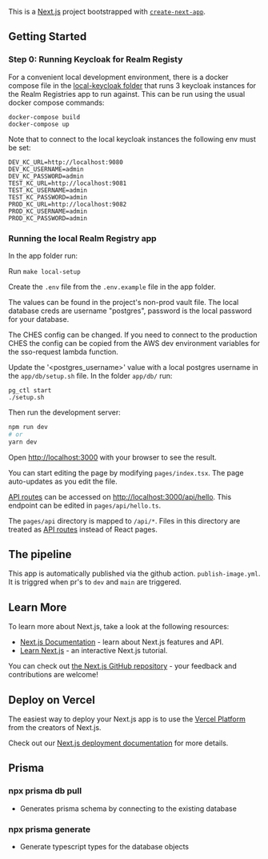 This is a [Next.js](https://nextjs.org/) project bootstrapped with [`create-next-app`](https://github.com/vercel/next.js/tree/canary/packages/create-next-app).

## Getting Started

### Step 0: Running Keycloak for Realm Registy

For a convenient local development environment, there is a docker compose file in the [local-keycloak folder](../local-keycloak/) that runs 3 keycloak instances for the Realm Registries app to run against. This can be run using the usual docker compose commands:

```
docker-compose build
docker-compose up
```

Note that to connect to the local keycloak instances the following env must be set:

```
DEV_KC_URL=http://localhost:9080
DEV_KC_USERNAME=admin
DEV_KC_PASSWORD=admin
TEST_KC_URL=http://localhost:9081
TEST_KC_USERNAME=admin
TEST_KC_PASSWORD=admin
PROD_KC_URL=http://localhost:9082
PROD_KC_USERNAME=admin
PROD_KC_PASSWORD=admin
```

### Running the local Realm Registry app

In the app folder run:

Run `make local-setup`

Create the `.env` file from the `.env.example` file in the app folder.

The values can be found in the project's non-prod vault file. The local database creds are username "postgres", password is the local password for your database.

The CHES config can be changed. If you need to connect to the production CHES the config can be copied from the AWS dev environment variables for the sso-request lambda function.

Update the '<postgres_username>' value with a local postgres username in the `app/db/setup.sh` file. In the folder `app/db/` run:

```
pg_ctl start
./setup.sh
```

Then run the development server:

```bash
npm run dev
# or
yarn dev
```

Open [http://localhost:3000](http://localhost:3000) with your browser to see the result.

You can start editing the page by modifying `pages/index.tsx`. The page auto-updates as you edit the file.

[API routes](https://nextjs.org/docs/api-routes/introduction) can be accessed on [http://localhost:3000/api/hello](http://localhost:3000/api/hello). This endpoint can be edited in `pages/api/hello.ts`.

The `pages/api` directory is mapped to `/api/*`. Files in this directory are treated as [API routes](https://nextjs.org/docs/api-routes/introduction) instead of React pages.

## The pipeline

This app is automatically published via the github action. `publish-image.yml`. It is triggred when pr's to `dev` and `main` are triggered.

## Learn More

To learn more about Next.js, take a look at the following resources:

- [Next.js Documentation](https://nextjs.org/docs) - learn about Next.js features and API.
- [Learn Next.js](https://nextjs.org/learn) - an interactive Next.js tutorial.

You can check out [the Next.js GitHub repository](https://github.com/vercel/next.js/) - your feedback and contributions are welcome!

## Deploy on Vercel

The easiest way to deploy your Next.js app is to use the [Vercel Platform](https://vercel.com/new?utm_medium=default-template&filter=next.js&utm_source=create-next-app&utm_campaign=create-next-app-readme) from the creators of Next.js.

Check out our [Next.js deployment documentation](https://nextjs.org/docs/deployment) for more details.

## Prisma

### npx prisma db pull

- Generates prisma schema by connecting to the existing database

### npx prisma generate

- Generate typescript types for the database objects
